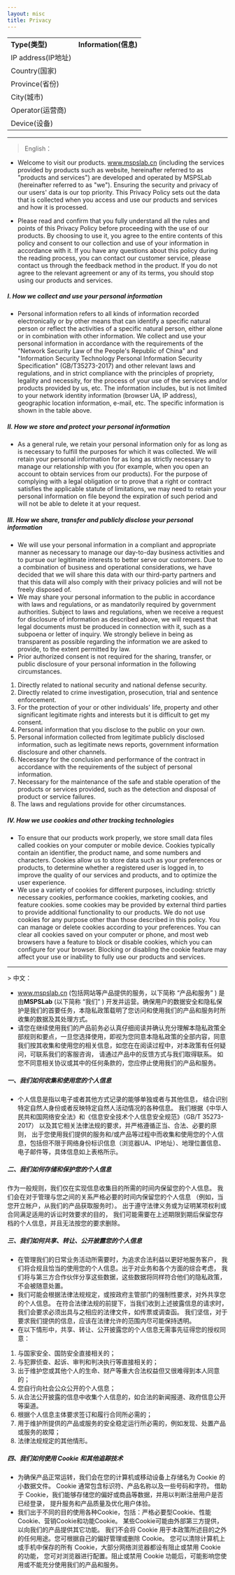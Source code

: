```yaml
---
layout: misc
title: Privacy 
---
```


<script src="https://cdn.jsdelivr.net/gh/zhheo/JS-Heo@main/privacy/privacy.js"></script>

|      |                |
|-------------|-------------------------------------|
| **Type(类型)**       | **Information(信息)**                  |
| IP address(IP地址)        | <div id="userAgentIp"></div>                  |
| Country(国家)        | <div id="userAgentCountry"></div>                  |
| Province(省份)        | <div id="userAgentRegion"></div>                  |
| City(城市)        | <div id="userAgentCity"></div>                  |
| Operator(运营商)        | <div id="userAgentIsp"></div>                  |
| Device(设备)        | <div id="userAgentDevice"></div>                  |
<script type="text/javascript">getIpInfo()</script>

<hr>

> English：

- Welcome to visit our products. www.mspslab.cn (including the services provided by products such as website, hereinafter referred to as "products and services") are developed and operated by MSPSLab (hereinafter referred to as "we"). Ensuring the security and privacy of our users' data is our top priority. This Privacy Policy sets out the data that is collected when you access and use our products and services and how it is processed.

- Please read and confirm that you fully understand all the rules and points of this Privacy Policy before proceeding with the use of our products. By choosing to use it, you agree to the entire contents of this policy and consent to our collection and use of your information in accordance with it. If you have any questions about this policy during the reading process, you can contact our customer service, please contact us through the feedback method in the product. If you do not agree to the relevant agreement or any of its terms, you should stop using our products and services.

##### I. How we collect and use your personal information

- Personal information refers to all kinds of information recorded electronically or by other means that can identify a specific natural person or reflect the activities of a specific natural person, either alone or in combination with other information. We collect and use your personal information in accordance with the requirements of the "Network Security Law of the People's Republic of China" and "Information Security Technology Personal Information Security Specification" (GB/T35273-2017) and other relevant laws and regulations, and in strict compliance with the principles of propriety, legality and necessity, for the process of your use of the services and/or products provided by us, etc. The information includes, but is not limited to your network identity information (browser UA, IP address), geographic location information, e-mail, etc. The specific information is shown in the table above.

##### II. How we store and protect your personal information

- As a general rule, we retain your personal information only for as long as is necessary to fulfill the purposes for which it was collected. We will retain your personal information for as long as strictly necessary to manage our relationship with you (for example, when you open an account to obtain services from our products). For the purpose of complying with a legal obligation or to prove that a right or contract satisfies the applicable statute of limitations, we may need to retain your personal information on file beyond the expiration of such period and will not be able to delete it at your request.

##### III. How we share, transfer and publicly disclose your personal information

- We will use your personal information in a compliant and appropriate manner as necessary to manage our day-to-day business activities and to pursue our legitimate interests to better serve our customers. Due to a combination of business and operational considerations, we have decided that we will share this data with our third-party partners and that this data will also comply with their privacy policies and will not be freely disposed of.
- We may share your personal information to the public in accordance with laws and regulations, or as mandatorily required by government authorities. Subject to laws and regulations, when we receive a request for disclosure of information as described above, we will request that legal documents must be produced in connection with it, such as a subpoena or letter of inquiry. We strongly believe in being as transparent as possible regarding the information we are asked to provide, to the extent permitted by law.
- Prior authorized consent is not required for the sharing, transfer, or public disclosure of your personal information in the following circumstances.

1. Directly related to national security and national defense security.
2. Directly related to crime investigation, prosecution, trial and sentence enforcement.
3. For the protection of your or other individuals' life, property and other significant legitimate rights and interests but it is difficult to get my consent.
4. Personal information that you disclose to the public on your own.
5. Personal information collected from legitimate publicly disclosed information, such as legitimate news reports, government information disclosure and other channels.
6. Necessary for the conclusion and performance of the contract in accordance with the requirements of the subject of personal information.
7. Necessary for the maintenance of the safe and stable operation of the products or services provided, such as the detection and disposal of product or service failures.
8. The laws and regulations provide for other circumstances.

##### IV. How we use cookies and other tracking technologies

- To ensure that our products work properly, we store small data files called cookies on your computer or mobile device. Cookies typically contain an identifier, the product name, and some numbers and characters. Cookies allow us to store data such as your preferences or products, to determine whether a registered user is logged in, to improve the quality of our services and products, and to optimize the user experience.
- We use a variety of cookies for different purposes, including: strictly necessary cookies, performance cookies, marketing cookies, and feature cookies. some cookies may be provided by external third parties to provide additional functionality to our products. We do not use cookies for any purpose other than those described in this policy. You can manage or delete cookies according to your preferences. You can clear all cookies saved on your computer or phone, and most web browsers have a feature to block or disable cookies, which you can configure for your browser. Blocking or disabling the cookie feature may affect your use or inability to fully use our products and services.

<hr>
> 中文：

- www.mspslab.cn (包括网站等产品提供的服务，以下简称 “产品和服务” ) 是由**MSPSLab** (以下简称 “我们” ) 开发并运营。确保用户的数据安全和隐私保护是我们的首要任务，本隐私政策载明了您访问和使用我们的产品和服务时所收集的数据及其处理方式。
- 请您在继续使用我们的产品前务必认真仔细阅读并确认充分理解本隐私政策全部规则和要点，一旦您选择使用，即视为您同意本隐私政策的全部内容，同意我们按其收集和使用您的相关信息，如您在在阅读过程中，对本政策有任何疑问，可联系我们的客服咨询， 请通过产品中的反馈方式与我们取得联系。 如您不同意相关协议或其中的任何条款的，您应停止使用我们的产品和服务。

##### 一、我们如何收集和使用您的个人信息  

- 个人信息是指以电子或者其他方式记录的能够单独或者与其他信息， 结合识别特定自然人身份或者反映特定自然人活动情况的各种信息。 我们根据《中华人民共和国网络安全法》和《信息安全技术个人信息安全规范》（GB/T 35273-2017） 以及其它相关法律法规的要求，并严格遵循正当、合法、必要的原则， 出于您使用我们提供的服务和/或产品等过程中而收集和使用您的个人信息，包括但不限于网络身份标识信息（浏览器UA、IP地址）、地理位置信息、电子邮件等，具体信息如上表格所示。

##### 二、我们如何存储和保护您的个人信息  

作为一般规则，我们仅在实现信息收集目的所需的时间内保留您的个人信息。 我们会在对于管理与您之间的关系严格必要的时间内保留您的个人信息 （例如，当您开立帐户，从我们的产品获取服务时）。 出于遵守法律义务或为证明某项权利或合同满足适用的诉讼时效要求的目的， 我们可能需要在上述期限到期后保留您存档的个人信息，并且无法按您的要求删除。  

##### 三、我们如何共享、转让、公开披露您的个人信息  

- 在管理我们的日常业务活动所需要时，为追求合法利益以更好地服务客户， 我们将合规且恰当的使用您的个人信息。出于对业务和各个方面的综合考虑， 我们将与第三方合作伙伴分享这些数据，这些数据将同样符合他们的隐私政策，不会被随意处置。  
- 我们可能会根据法律法规规定，或按政府主管部门的强制性要求，对外共享您的个人信息。 在符合法律法规的前提下，当我们收到上述披露信息的请求时，我们会要求必须出具与之相应的法律文件，如传票或调查函。 我们坚信，对于要求我们提供的信息，应该在法律允许的范围内尽可能保持透明。  
- 在以下情形中，共享、转让、公开披露您的个人信息无需事先征得您的授权同意： 

1. 与国家安全、国防安全直接相关的；
2. 与犯罪侦查、起诉、审判和判决执行等直接相关的； 
3. 出于维护您或其他个人的生命、财产等重大合法权益但又很难得到本人同意的； 
4. 您自行向社会公众公开的个人信息； 
5. 从合法公开披露的信息中收集个人信息的，如合法的新闻报道、政府信息公开等渠道。 
6. 根据个人信息主体要求签订和履行合同所必需的； 
7. 用于维护所提供的产品或服务的安全稳定运行所必需的，例如发现、处置产品或服务的故障； 
8. 法律法规规定的其他情形。 

##### 四、我们如何使用 Cookie 和其他追踪技术 

- 为确保产品正常运转，我们会在您的计算机或移动设备上存储名为 Cookie 的小数据文件。 Cookie 通常包含标识符、产品名称以及一些号码和字符。 借助于 Cookie，我们能够存储您的偏好或商品等数据，并用以判断注册用户是否已经登录， 提升服务和产品质量及优化用户体验。  
- 我们出于不同的目的使用各种Cookie，包括：严格必要型Cookie、性能Cookie、营销Cookie和功能Cookie。 某些Cookie可能由外部第三方提供，以向我们的产品提供其它功能。 我们不会将 Cookie 用于本政策所述目的之外的任何用途。您可根据自己的偏好管理或删除 Cookie。 您可以清除计算机上或手机中保存的所有 Cookie，大部分网络浏览器都设有阻止或禁用 Cookie 的功能， 您可对浏览器进行配置。阻止或禁用 Cookie 功能后，可能影响您使用或不能充分使用我们的产品和服务。 